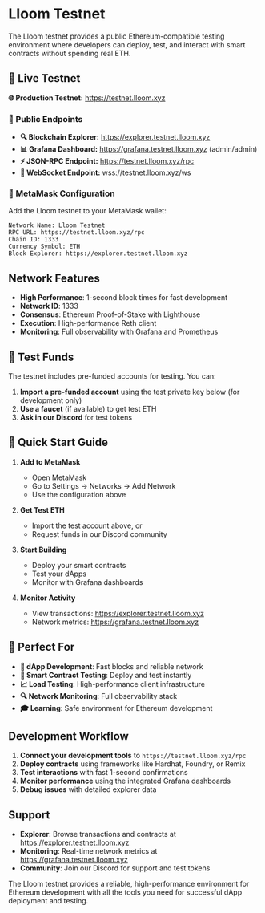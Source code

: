 # Lloom Testnet

The Lloom testnet provides a public Ethereum-compatible testing environment where developers can deploy, test, and interact with smart contracts without spending real ETH.

## 🚀 Live Testnet

**🌐 Production Testnet:** https://testnet.lloom.xyz

### **🔗 Public Endpoints**

- **🔍 Blockchain Explorer:** https://explorer.testnet.lloom.xyz
- **📊 Grafana Dashboard:** https://grafana.testnet.lloom.xyz (admin/admin)
- **⚡ JSON-RPC Endpoint:** https://testnet.lloom.xyz/rpc
- **🔄 WebSocket Endpoint:** wss://testnet.lloom.xyz/ws

### **🔧 MetaMask Configuration**

Add the Lloom testnet to your MetaMask wallet:

```
Network Name: Lloom Testnet
RPC URL: https://testnet.lloom.xyz/rpc
Chain ID: 1333
Currency Symbol: ETH
Block Explorer: https://explorer.testnet.lloom.xyz
```

## Network Features

- **High Performance**: 1-second block times for fast development
- **Network ID**: 1333
- **Consensus**: Ethereum Proof-of-Stake with Lighthouse
- **Execution**: High-performance Reth client
- **Monitoring**: Full observability with Grafana and Prometheus

## 🔑 Test Funds

The testnet includes pre-funded accounts for testing. You can:

1. **Import a pre-funded account** using the test private key below (for development only)
2. **Use a faucet** (if available) to get test ETH
3. **Ask in our Discord** for test tokens


## 🚀 Quick Start Guide

1. **Add to MetaMask**
   - Open MetaMask
   - Go to Settings → Networks → Add Network
   - Use the configuration above

2. **Get Test ETH**
   - Import the test account above, or
   - Request funds in our Discord community

3. **Start Building**
   - Deploy your smart contracts
   - Test your dApps
   - Monitor with Grafana dashboards

4. **Monitor Activity**
   - View transactions: https://explorer.testnet.lloom.xyz
   - Network metrics: https://grafana.testnet.lloom.xyz

## 🌟 Perfect For

- **🔧 dApp Development**: Fast blocks and reliable network
- **🧪 Smart Contract Testing**: Deploy and test instantly
- **📈 Load Testing**: High-performance client infrastructure
- **🔍 Network Monitoring**: Full observability stack
- **🎓 Learning**: Safe environment for Ethereum development

## Development Workflow

1. **Connect your development tools** to `https://testnet.lloom.xyz/rpc`
2. **Deploy contracts** using frameworks like Hardhat, Foundry, or Remix
3. **Test interactions** with fast 1-second confirmations
4. **Monitor performance** using the integrated Grafana dashboards
5. **Debug issues** with detailed explorer data

## Support

- **Explorer**: Browse transactions and contracts at https://explorer.testnet.lloom.xyz
- **Monitoring**: Real-time network metrics at https://grafana.testnet.lloom.xyz
- **Community**: Join our Discord for support and test tokens

The Lloom testnet provides a reliable, high-performance environment for Ethereum development with all the tools you need for successful dApp deployment and testing.